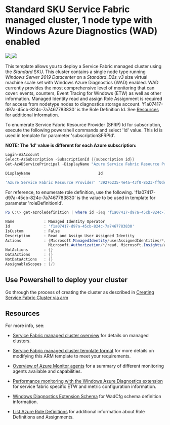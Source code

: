 # Standard SKU Service Fabric managed cluster, 1 node type with Windows Azure Diagnostics (WAD) enabled

<a href="https://portal.azure.com/#create/Microsoft.Template/uri/https%3A%2F%2Fraw.githubusercontent.com%2FAzure-Samples%2Fservice-fabric-cluster-templates%2Fmaster%2FSF-Managed-Standard-SKU-1-NT-WAD%2Fazuredeploy.json" target="_blank">
    <img src="http://azuredeploy.net/deploybutton.png"/>
</a>
<a href="http://armviz.io/#/?load=https%3A%2F%2Fraw.githubusercontent.com%2FAzure-Samples%2Fservice-fabric-cluster-templates%2Fmaster%2FSF-Managed-Standard-SKU-1-NT-WAD%2Fazuredeploy.json" target="_blank">
    <img src="http://armviz.io/visualizebutton.png"/>
</a>

This template allows you to deploy a Service Fabric managed cluster using the *Standard* SKU. This cluster contains a single node type running *Windows Server 2019 Datacenter* on a *Standard_D2s_v3* size virtual machine scale set with Windows Azure Diagnostics (WAD) enabled. WAD currently provides the most comprehensive level of monitoring that can cover: events, counters, Event Tracing for Windows (ETW) as well as other information. Managed Identity read and assign Role Assignment is required for access from nodetype nodes to diagnostics storage account. 'f1a07417-d97a-45cb-824c-7a7467783830' is the Role Definition Id. See [Resources](#resources) for additional information.

To enumerate Service Fabric Resource Provider (SFRP) Id for subscription, execute the following powershell commands and select 'Id' value. This Id is used in template for parameter 'subscriptionSFRPId'.  

**NOTE: The 'Id' value is different for each Azure subscription:**

```powershell
Login-AzAccount
Select-AzSubscription -SubscriptionId {{subscription id}}
Get-AzADServicePrincipal -DisplayName "Azure Service Fabric Resource Provider"

DisplayName                              Id                                     AppId
-----------                              --                                     -----
'Azure Service Fabric Resource Provider' '39276235-4e4a-43f0-8523-ff0de6cbe12a' 'ac0b81e8-b54c-46e1-8b00-ce4aed8ba469'
```

For reference, to enumerate role definition, use the following. 'f1a07417-d97a-45cb-824c-7a7467783830' is the value to be used in template for parameter 'roleDefinitionId'.  

```powershell
PS C:\> get-azroledefinition | where id -ieq 'f1a07417-d97a-45cb-824c-7a7467783830'

Name             : Managed Identity Operator
Id               : 'f1a07417-d97a-45cb-824c-7a7467783830'
IsCustom         : False
Description      : Read and Assign User Assigned Identity
Actions          : {Microsoft.ManagedIdentity/userAssignedIdentities/*/read, Microsoft.ManagedIdentity/userAssignedIdentities/*/assign/action,
                   Microsoft.Authorization/*/read, Microsoft.Insights/alertRules/*…}
NotActions       : {}
DataActions      : {}
NotDataActions   : {}
AssignableScopes : {/}
```

## Use Powershell to deploy your cluster

Go through the process of creating the cluster as described in [Creating Service Fabric Cluster via arm](https://docs.microsoft.com/azure/service-fabric/service-fabric-cluster-creation-via-arm)

## Resources

For more info, see:

- [Service Fabric managed cluster overview](https://docs.microsoft.com/azure/service-fabric/overview-managed-cluster) for details on managed clusters.

- [Service Fabric managed cluster template format](https://docs.microsoft.com/azure/templates/microsoft.servicefabric/2021-05-01/managedclusters) for more details on modifying this ARM template to meet your requirements.

- [Overview of Azure Monitor agents](https://docs.microsoft.com/azure/azure-monitor/agents/agents-overview) for a summary of different monitoring agents available and capabilities.

- [Performance monitoring with the Windows Azure Diagnostics extension](https://docs.microsoft.com/azure/service-fabric/service-fabric-diagnostics-perf-wad) for service fabric specific ETW and metric configuration information.

- [Windows Diagnostics Extension Schema](https://docs.microsoft.com/azure/azure-monitor/agents/diagnostics-extension-schema-windows) for WadCfg schema definition information.

- [List Azure Role Definitions](https://docs.microsoft.com/azure/role-based-access-control/role-definitions-list) for additional information about Role Definitions and Assignments.
